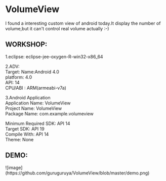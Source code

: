 # VolumeView
I found a interesting custom view of android today.It display the number of volume,but it can't control real volume actually :-)

<h2>WORKSHOP:</h2>
1.eclipse: eclipse-jee-oxygen-R-win32-x86_64 <br>

2.ADV: <br>
Target: Name:Android 4.0 <br>
platform: 4.0 <br>
API: 14 <br>
CPU/ABI : ARM(armeabi-v7a) <br>

3.Android Application <br>
Application Name: VolumeView <br>
Project Name: VolumeView <br>
Package Name: com.example.volumeview <br>

Minimum Required SDK: API 14 <br>
Target SDK: API 19 <br>
Compile With: API 14 <br>
Theme: None <br>

<h2>DEMO:</h2>
![image](https://github.com/guruguruya/VolumeView/blob/master/demo.png)

